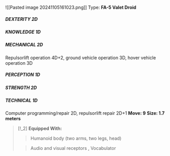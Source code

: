 ![[Pasted image 20241105161023.png]]
Type: **FA-5 Valet Droid**
##### DEXTERITY 2D
##### KNOWLEDGE 1D
##### MECHANICAL 2D
Repulsorlift operation 4D+2, ground vehicle operation 3D, hover vehicle operation 3D
##### PERCEPTION 1D
##### STRENGTH 2D
##### TECHNICAL 1D
Computer programming/repair 2D, repulsorlift repair 2D+1
**Move: 9**
**Size: 1.7 meters**

> [!_2] 
> **Equipped With:**
> > Humanoid body (two arms, two legs, head)
> 
> > Audio and visual receptors , Vocabulator
> 
> 